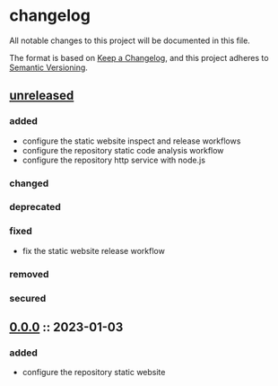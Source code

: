 # changelog

All notable changes to this project will be documented in this file.

The format is based on [Keep a Changelog][changelog],
and this project adheres to [Semantic Versioning][semver].

## [unreleased]

### added

- configure the static website inspect and release workflows
- configure the repository static code analysis workflow
- configure the repository http service with node.js

### changed

### deprecated

### fixed

- fix the static website release workflow

### removed

### secured

## [0.0.0] :: 2023-01-03

### added

- configure the repository static website

[0.0.0]: https://github.com/derftx/derftx.github.io/commits/0.0.0
[changelog]: https://keepachangelog.com/en/1.0.0
[semver]: https://semver.org/spec/v2.0.0.html
[unreleased]: https://github.com/derftx/derftx.github.io
